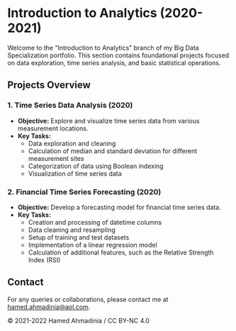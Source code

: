# Introduction to Analytics (2020-2021)

Welcome to the "Introduction to Analytics" branch of my Big Data Specialization portfolio. This section contains foundational projects focused on data exploration, time series analysis, and basic statistical operations.

## Projects Overview

### 1. Time Series Data Analysis (2020)
- **Objective:** Explore and visualize time series data from various measurement locations.
- **Key Tasks:**
  - Data exploration and cleaning
  - Calculation of median and standard deviation for different measurement sites
  - Categorization of data using Boolean indexing
  - Visualization of time series data

### 2. Financial Time Series Forecasting (2020)
- **Objective:** Develop a forecasting model for financial time series data.
- **Key Tasks:**
  - Creation and processing of datetime columns
  - Data cleaning and resampling
  - Setup of training and test datasets
  - Implementation of a linear regression model
  - Calculation of additional features, such as the Relative Strength Index (RSI)

## Contact

For any queries or collaborations, please contact me at [hamed.ahmadinia@aol.com](mailto:hamed.ahmadinia@aol.com).

© 2021-2022 Hamed Ahmadinia /  CC BY-NC 4.0
